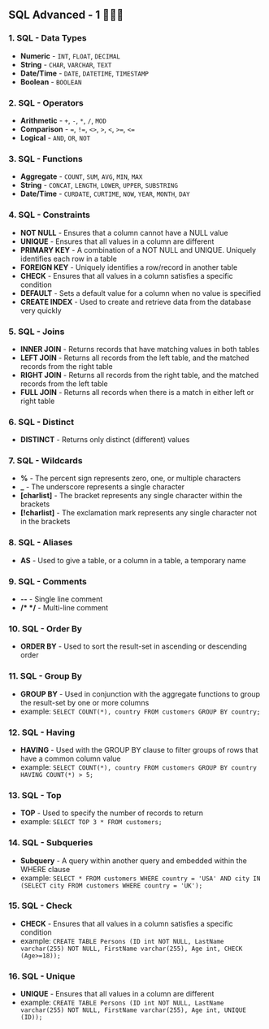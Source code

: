 ## SQL Advanced - 1 🚀👩‍🚀

### 1. SQL - Data Types

- **Numeric** - `INT`, `FLOAT`, `DECIMAL`
- **String** - `CHAR`, `VARCHAR`, `TEXT`
- **Date/Time** - `DATE`, `DATETIME`, `TIMESTAMP`
- **Boolean** - `BOOLEAN`

### 2. SQL - Operators

- **Arithmetic** - `+`, `-`, `*`, `/`, `MOD`
- **Comparison** - `=`, `!=`, `<>`, `>`, `<`, `>=`, `<=`
- **Logical** - `AND`, `OR`, `NOT`

### 3. SQL - Functions

- **Aggregate** - `COUNT`, `SUM`, `AVG`, `MIN`, `MAX`
- **String** - `CONCAT`, `LENGTH`, `LOWER`, `UPPER`, `SUBSTRING`
- **Date/Time** - `CURDATE`, `CURTIME`, `NOW`, `YEAR`, `MONTH`, `DAY`

### 4. SQL - Constraints

- **NOT NULL** - Ensures that a column cannot have a NULL value
- **UNIQUE** - Ensures that all values in a column are different
- **PRIMARY KEY** - A combination of a NOT NULL and UNIQUE. Uniquely identifies each row in a table
- **FOREIGN KEY** - Uniquely identifies a row/record in another table
- **CHECK** - Ensures that all values in a column satisfies a specific condition
- **DEFAULT** - Sets a default value for a column when no value is specified
- **CREATE INDEX** - Used to create and retrieve data from the database very quickly

### 5. SQL - Joins

- **INNER JOIN** - Returns records that have matching values in both tables
- **LEFT JOIN** - Returns all records from the left table, and the matched records from the right table
- **RIGHT JOIN** - Returns all records from the right table, and the matched records from the left table
- **FULL JOIN** - Returns all records when there is a match in either left or right table

### 6. SQL - Distinct

- **DISTINCT** - Returns only distinct (different) values

### 7. SQL - Wildcards

- **%** - The percent sign represents zero, one, or multiple characters
- **\_** - The underscore represents a single character
- **[charlist]** - The bracket represents any single character within the brackets
- **[!charlist]** - The exclamation mark represents any single character not in the brackets

### 8. SQL - Aliases

- **AS** - Used to give a table, or a column in a table, a temporary name

### 9. SQL - Comments

- **--** - Single line comment
- **/\* \*/** - Multi-line comment

### 10. SQL - Order By

- **ORDER BY** - Used to sort the result-set in ascending or descending order

### 11. SQL - Group By

- **GROUP BY** - Used in conjunction with the aggregate functions to group the result-set by one or more columns
- example: `SELECT COUNT(*), country FROM customers GROUP BY country;`

### 12. SQL - Having

- **HAVING** - Used with the GROUP BY clause to filter groups of rows that have a common column value
- example: `SELECT COUNT(*), country FROM customers GROUP BY country HAVING COUNT(*) > 5;`

### 13. SQL - Top

- **TOP** - Used to specify the number of records to return
- example: `SELECT TOP 3 * FROM customers;`

### 14. SQL - Subqueries

- **Subquery** - A query within another query and embedded within the WHERE clause
- example: `SELECT * FROM customers WHERE country = 'USA' AND city IN (SELECT city FROM customers WHERE country = 'UK');`

### 15. SQL - Check 

- **CHECK** - Ensures that all values in a column satisfies a specific condition
- example: `CREATE TABLE Persons (ID int NOT NULL, LastName varchar(255) NOT NULL, FirstName varchar(255), Age int, CHECK (Age>=18));`

### 16. SQL - Unique

- **UNIQUE** - Ensures that all values in a column are different
- example: `CREATE TABLE Persons (ID int NOT NULL, LastName varchar(255) NOT NULL, FirstName varchar(255), Age int, UNIQUE (ID));`

